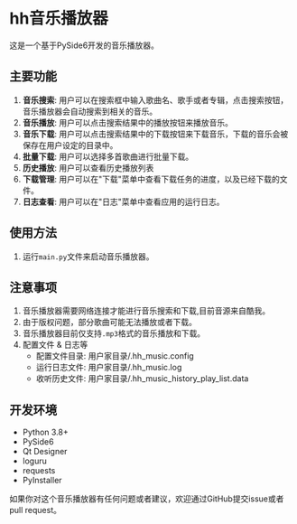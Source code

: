 # hh音乐播放器

这是一个基于PySide6开发的音乐播放器。

## 主要功能

1. **音乐搜索**: 用户可以在搜索框中输入歌曲名、歌手或者专辑，点击搜索按钮，音乐播放器会自动搜索到相关的音乐。
2. **音乐播放**: 用户可以点击搜索结果中的播放按钮来播放音乐。
3. **音乐下载**: 用户可以点击搜索结果中的下载按钮来下载音乐，下载的音乐会被保存在用户设定的目录中。
4. **批量下载**: 用户可以选择多首歌曲进行批量下载。
5. **历史播放**: 用户可以查看历史播放列表
6. **下载管理**: 用户可以在"下载"菜单中查看下载任务的进度，以及已经下载的文件。
7. **日志查看**: 用户可以在"日志"菜单中查看应用的运行日志。

## 使用方法

1. 运行`main.py`文件来启动音乐播放器。

## 注意事项

1. 音乐播放器需要网络连接才能进行音乐搜索和下载,目前音源来自酷我。
2. 由于版权问题，部分歌曲可能无法播放或者下载。
3. 音乐播放器目前仅支持`.mp3`格式的音乐播放和下载。
4. 配置文件 & 日志等
   - 配置文件目录: 用户家目录/.hh_music.config
   - 运行日志文件: 用户家目录/.hh_music.log
   - 收听历史文件: 用户家目录/.hh_music_history_play_list.data
## 开发环境

- Python 3.8+
- PySide6
- Qt Designer
- loguru
- requests
- PyInstaller

如果你对这个音乐播放器有任何问题或者建议，欢迎通过GitHub提交issue或者pull request。
